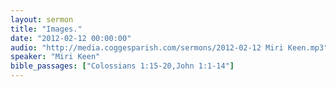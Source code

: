 ```yaml
---
layout: sermon
title: "Images."
date: "2012-02-12 00:00:00"
audio: "http://media.coggesparish.com/sermons/2012-02-12 Miri Keen.mp3"
speaker: "Miri Keen"
bible_passages: ["Colossians 1:15-20,John 1:1-14"]
---
```

